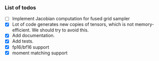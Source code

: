 ### List of todos

- [ ] Implement Jacobian computation for fused grid sampler
- [x] Lot of code generates new copies of tensors, which is not memory-efficient. We should try to avoid this.  
- [x] Add documentation.
- [x] Add tests.
- [x] fp16/bf16 support
- [x] moment matching support